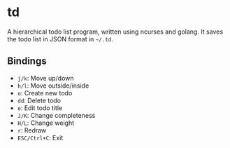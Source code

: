# td
A hierarchical todo list program, written using ncurses and golang.
It saves the todo list in JSON format in `~/.td`.

## Bindings
- `j/k`: Move up/down
- `h/l`: Move outside/inside
- `o`: Create new todo
- `dd`: Delete todo
- `e`: Edit todo title
- `J/K`: Change completeness
- `H/L`: Change weight
- `r`: Redraw
- `ESC/Ctrl+C`: Exit

